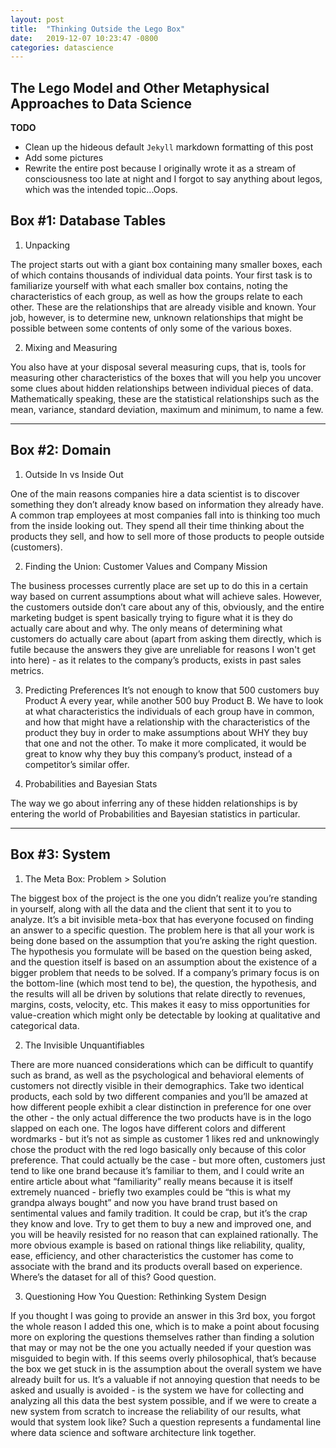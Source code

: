 ```yaml
---
layout: post
title:  "Thinking Outside the Lego Box"
date:   2019-12-07 10:23:47 -0800
categories: datascience
---
```


## The Lego Model and Other Metaphysical Approaches to Data Science

**TODO**
* Clean up the hideous default `Jekyll` markdown formatting of this post
* Add some pictures
* Rewrite the entire post because I originally wrote it as a stream of consciousness too late at night and I forgot to say anything about legos, which was the intended topic...Oops.

## Box #1: Database Tables

1. Unpacking

The project starts out with a giant box containing many smaller boxes, each of which contains thousands of individual data points. Your first task is to familiarize yourself with what each smaller box contains, noting the characteristics of each group, as well as how the groups relate to each other. These are the relationships that are already visible and known. Your job, however, is to determine new, unknown relationships that might be possible between some contents of only some of the various boxes. 

2. Mixing and Measuring

You also have at your disposal several measuring cups, that is, tools for measuring other characteristics of the boxes that will you help you uncover some clues about hidden relationships between individual pieces of data. Mathematically speaking, these are the statistical relationships such as the mean, variance, standard deviation, maximum and minimum, to name a few. 

---

## Box #2: Domain

1. Outside In vs Inside Out

One of the main reasons companies hire a data scientist is to discover something they don’t already know based on information they already have. A common trap employees at most companies fall into is thinking too much from the inside looking out. They spend all their time thinking about the products they sell, and how to sell more of those products to people outside (customers). 

2. Finding the Union: Customer Values and Company Mission

The business processes currently place are set up to do this in a certain way based on current assumptions about what will achieve sales. 
However, the customers outside don’t care about any of this, obviously, and the entire marketing budget is spent basically trying to figure what it is they do actually care about and why. The only means of determining what customers do actually care about (apart from asking them directly, which is futile because the answers they give are unreliable for reasons I won't get into here) - as it relates to the company’s products, exists in past sales metrics. 

3. Predicting Preferences 
It’s not enough to know that 500 customers buy Product A every year, while another 500 buy Product B. We have to look at what characteristics the individuals of each group have in common, and how that might have a relationship with the characteristics of the product they buy in order to make assumptions about WHY they buy that one and not the other. To make it more complicated, it would be great to know why they buy this company’s product, instead of a competitor’s similar offer. 

4. Probabilities and Bayesian Stats

The way we go about inferring any of these hidden relationships is by entering the world of Probabilities and Bayesian statistics in particular. 

---

## Box #3: System

1. The Meta Box: Problem > Solution

The biggest box of the project is the one you didn’t realize you’re standing in yourself, along with all the data and the client that sent it to you to analyze. It’s a bit invisible meta-box that has everyone focused on finding an answer to a specific question. The problem here is that all your work is being done based on the assumption that you’re asking the right question. The hypothesis you formulate will be based on the question being asked, and the question itself is based on an assumption about the existence of a bigger problem that needs to be solved. If a company’s primary focus is on the bottom-line (which most tend to be), the question, the hypothesis, and the results will all be driven by solutions that relate directly to revenues, margins, costs, velocity, etc. This makes it easy to miss opportunities for value-creation which might only be detectable by looking at qualitative and categorical data. 

2. The Invisible Unquantifiables

There are more nuanced considerations which can be difficult to quantify such as brand, as well as the psychological and behavioral elements of customers not directly visible in their demographics. Take two identical products, each sold by two different companies and you’ll be amazed at how different people exhibit a clear distinction in preference for one over the other - the only actual difference the two products have is in the logo slapped on each one. The logos have different colors and different wordmarks - but it’s not as simple as customer 1 likes red and unknowingly chose the product with the red logo basically only because of this color preference. That could actually be the case - but more often, customers just tend to like one brand because it’s familiar to them, and I could write an entire article about what “familiarity” really means because it is itself extremely nuanced - briefly two examples could be “this is what my grandpa always bought” and now you have brand trust based on sentimental values and family tradition. It could be crap, but it’s the crap they know and love. Try to get them to buy a new and improved one, and you will be heavily resisted for no reason that can explained rationally. The more obvious example is based on rational things like reliability, quality, ease, efficiency, and other characteristics the customer has come to associate with the brand and its products overall based on experience. Where’s the dataset for all of this? Good question. 

3. Questioning How You Question: Rethinking System Design 

If you thought I was going to provide an answer in this 3rd box, you forgot the whole reason I added this one, which is to make a point about focusing more on exploring the questions themselves rather than finding a solution that may or may not be the one you actually needed if your question was misguided to begin with. If this seems overly philosophical, that’s because the box we get stuck in is the assumption about the overall system we have already built for us. It’s a valuable if not annoying question that needs to be asked and usually is avoided - is the system we have for collecting and analyzing all this data the best system possible, and if we were to create a new system from scratch to increase the reliability of our results, what would that system look like? Such a question represents a fundamental line where data science and software architecture link together.